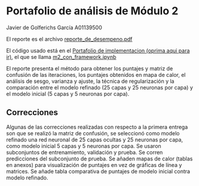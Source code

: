 # Portafolio de análisis de Módulo 2
Javier de Golferichs García A01139500

El reporte es el archivo [reporte_de_desempeno.pdf](https://github.com/1dgog/tc3006c_m2_portafoliodeanalisis/blob/0a858f868a28e8ba030076b5bf17fd0aa932c742/reporte_de_desempeno.pdf)

El código usado está en el [Portafolio de implementacion (oprima aqui para ir)](https://github.com/1dgog/tc3006c_m2_portafoliodeimplementacion), el que se llama [m2_con_framework.ipynb](https://github.com/1dgog/tc3006c_m2_portafoliodeimplementacion/blob/b47cbeb8ba349b2356376d3651a8c534d482707c/m2_con_framework.ipynb)

El reporte presenta el método para obtener los puntajes y matriz de confusión de las iteraciones, los puntajes obtenidos en mapa de calor, el análisis de sesgo, varianza y ajuste, la técnica de regularización y la comparación entre el modelo refinado (25 capas y 25 neuronas por capa)
y el modelo inicial (5 capas y 5 neuronas por capa).
 
## Correcciones

Algunas de las correcciones realizadas con respecto a la primera entrega son que se realizó la matriz de confusión, se seleccionó como modelo refinado una red neuronal de 25 capas ocultas y 25 neuronas por capa, como modelo inicial 5 capas y 5 neuronas por capa. Se usaron subconjuntos de entrenamiento, validación y prueba. Se corren predicciones del subconjunto de prueba. Se añaden mapas de calor (tablas en anexos) para visualización de puntajes en vez de gráficas de línea y matrices. Se añade tabla comparativa de puntajes de modelo inicial contra modelo refinado.
